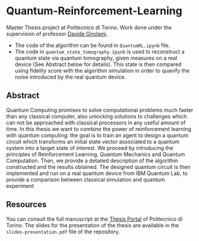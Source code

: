 # Quantum-Reinforcement-Learning
Master Thesis project at Politecnico di Torino. Work done under the supervision of professor [Davide Girolami](https://sites.google.com/site/davegirolami/). 

- The code of the algorithm can be found in `QuantumRL.ipynb` file.
- The code in `quantum_state_tomography.ipynb` is used to reconstruct a quantum state via quantum tomography, given measures on a real device (See Abstract below for details). This state is then compared using fidelity score with the algorithm simulation in order to quanify the noise introduced by the real quantum device.

## Abstract
Quantum Computing promises to solve computational problems much faster than any classical computer, also unlocking solutions to challenges which can not be approached with classical processors in any useful amount of time. In this thesis we want to combine the power of reinforcement learning with quantum computing: the goal is to train an agent to design a quantum circuit which transforms an initial state vector associated to a quantum system into a target state of interest. We proceed by introducing the principles of Reinforcement Learning, Quantum Mechanics and Quantum Computation. Then, we provide a detailed description of the algorithm constructed and the results obtained. The designed quantum circuit is then implemented and run on a real quantum device from IBM Quantum Lab, to provide a comparison between classical simulation and quantum experiment

## Resources
You can consult the full manuscript at the [Thesis Portal](https://webthesis.biblio.polito.it/20525/) of Politecnico di Torino. The slides for the presentation of the thesis are available in the `slides-presentation.pdf` file of the repository.